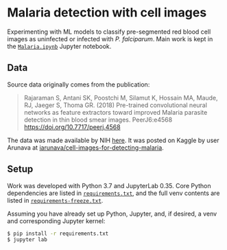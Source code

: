 # Malaria detection with cell images

Experimenting with ML models to classify pre-segmented red blood cell images as uninfected or
infected with _P. falciparum_. Main work is kept in the [`Malaria.ipynb`](Malaria.ipynb) Jupyter
notebook.

## Data

Source data originally comes from the publication:

> Rajaraman S, Antani SK, Poostchi M, Silamut K, Hossain MA, Maude, RJ, Jaeger S, Thoma GR. (2018)
> Pre-trained convolutional neural networks as feature extractors toward improved Malaria parasite
> detection in thin blood smear images. PeerJ6:e4568 https://doi.org/10.7717/peerj.4568

The data was made available by NIH [here][NIH source]. It was posted on Kaggle by user Arunava at
[iarunava/cell-images-for-detecting-malaria].

[NIH source]: https://www.kaggle.com/iarunava/cell-images-for-detecting-malaria
[iarunava/cell-images-for-detecting-malaria]: https://www.kaggle.com/iarunava/cell-images-for-detecting-malaria

## Setup

Work was developed with Python 3.7 and JupyterLab 0.35. Core Python dependencies are listed in
[`requirements.txt`](./requirements.txt), and the full venv contents are listed in
[`requirements-freeze.txt`](./requirements-freeze.txt).

Assuming you have already set up Python, Jupyter, and, if desired, a venv and corresponding Jupyter
kernel:

```bash
$ pip install -r requirements.txt
$ jupyter lab
```
